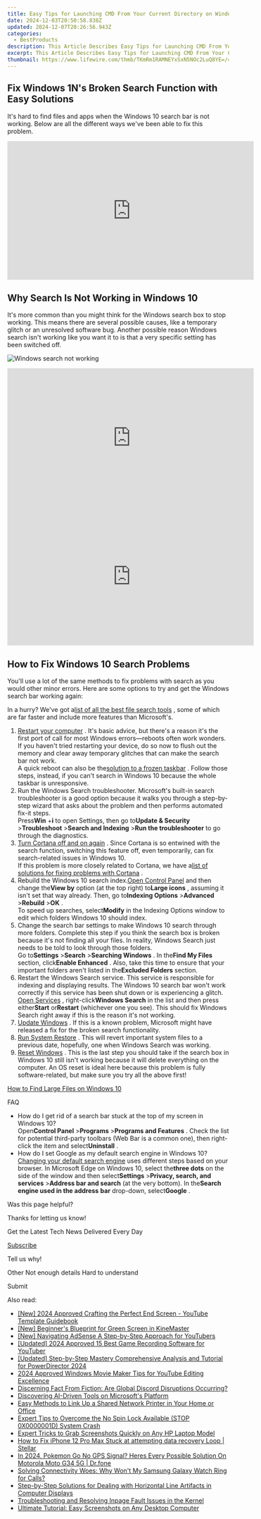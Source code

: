 ```yaml
---
title: Easy Tips for Launching CMD From Your Current Directory on Windows
date: 2024-12-03T20:50:58.838Z
updated: 2024-12-07T20:26:56.943Z
categories:
  - BestProducts
description: This Article Describes Easy Tips for Launching CMD From Your Current Directory on Windows
excerpt: This Article Describes Easy Tips for Launching CMD From Your Current Directory on Windows
thumbnail: https://www.lifewire.com/thmb/TKmRm1RAMNEYxSxN5NOc2LuQ8YE=/400x300/filters:no_upscale():max_bytes(150000):strip_icc():format(webp)/how-to-open-command-prompt-in-a-folder-5185505-7aa83db3e79744349cd38b6991d384e8.jpg
---
```


## Fix Windows 1N's Broken Search Function with Easy Solutions
 It's hard to find files and apps when the Windows 10 search bar is not working. Below are all the different ways we've been able to fix this problem.  

<!-- affiliate ads begin -->
<iframe width="560" height="315" src="https://www.youtube.com/embed/fHWdQw1gRyI?si=ve9wZnPupiooLThG" title="YouTube video player" frameborder="0" allow="accelerometer; autoplay; clipboard-write; encrypted-media; gyroscope; picture-in-picture; web-share" referrerpolicy="strict-origin-when-cross-origin" allowfullscreen></iframe>
<!-- affiliate ads end -->

## Why Search Is Not Working in Windows 10

 It's more common than you might think for the Windows search box to stop working. This means there are several possible causes, like a temporary glitch or an unresolved software bug. Another possible reason Windows search isn't working like you want it to is that a very specific setting has been switched off.

![Windows search not working](https://www.lifewire.com/thmb/eUOincgBNCFIDt1gubIW-meSdKs=/1500x0/filters:no_upscale():max_bytes(150000):strip_icc():format(webp)/windowssearchfix06-5bdc331846e0fb002d90f052.jpg)

<!-- affiliate ads begin -->
<iframe width="560" height="315" src="https://www.youtube.com/embed/mK1lEBRm_1w?si=FSaM0OKO0XBCgjtT" title="YouTube video player" frameborder="0" allow="accelerometer; autoplay; clipboard-write; encrypted-media; gyroscope; picture-in-picture; web-share" referrerpolicy="strict-origin-when-cross-origin" allowfullscreen></iframe>
<!-- affiliate ads end -->

<!-- affiliate ads begin -->
<iframe width="560" height="315" src="https://www.youtube.com/embed/fqBKCGAKHmA?si=OkoaI17nE5qNqTHj" title="YouTube video player" frameborder="0" allow="accelerometer; autoplay; clipboard-write; encrypted-media; gyroscope; picture-in-picture; web-share" referrerpolicy="strict-origin-when-cross-origin" allowfullscreen></iframe>
<!-- affiliate ads end -->

## How to Fix Windows 10 Search Problems

 You'll use a lot of the same methods to fix problems with search as you would other minor errors. Here are some options to try and get the Windows search bar working again:

 In a hurry? We've got a[list of all the best file search tools](https://www.lifewire.com/11-free-file-search-tools-1356644) , some of which are far faster and include more features than Microsoft's.

1. [Restart your computer](https://www.lifewire.com/how-to-reboot-a-computer-2624568) . It's basic advice, but there's a reason it's the first port of call for most Windows errors—reboots often work wonders. If you haven't tried restarting your device, do so now to flush out the memory and clear away temporary glitches that can make the search bar not work.  
 A quick reboot can also be the[solution to a frozen taskbar](https://www.lifewire.com/how-to-fix-windows-10-taskbar-frozen-4585023) . Follow those steps, instead, if you can't search in Windows 10 because the whole taskbar is unresponsive.
2. Run the Windows Search troubleshooter. Microsoft's built-in search troubleshooter is a good option because it walks you through a step-by-step wizard that asks about the problem and then performs automated fix-it steps.  
 Press**Win** +**i** to open Settings, then go to**Update & Security** \>**Troubleshoot** \>**Search and Indexing** \>**Run the troubleshooter** to go through the diagnostics.
3. [Turn Cortana off and on again](https://www.lifewire.com/turn-off-cortana-in-windows-10-4165920) . Since Cortana is so entwined with the search function, switching this feature off, even temporarily, can fix search-related issues in Windows 10.  
 If this problem is more closely related to Cortana, we have a[list of solutions for fixing problems with Cortana](https://www.lifewire.com/fix-cortana-4151935) .
4. Rebuild the Windows 10 search index.[Open Control Panel](https://www.lifewire.com/how-to-open-control-panel-2625782) and then change the**View by** option (at the top right) to**Large icons** , assuming it isn't set that way already. Then, go to**Indexing Options** \>**Advanced** \>**Rebuild** \>**OK** .  
 To speed up searches, select**Modify** in the Indexing Options window to edit which folders Windows 10 should index.
5. Change the search bar settings to make Windows 10 search through more folders. Complete this step if you think the search box is broken because it's not finding all your files. In reality, Windows Search just needs to be told to look through those folders.  
 Go to**Settings** \>**Search** \>**Searching Windows** . In the**Find My Files** section, click**Enable Enhanced** . Also, take this time to ensure that your important folders aren't listed in the**Excluded Folders** section.
6. Restart the Windows Search service. This service is responsible for indexing and displaying results. The Windows 10 search bar won't work correctly if this service has been shut down or is experiencing a glitch.  
[Open Services](https://www.lifewire.com/what-is-a-service-4107276) , right-click**Windows Search** in the list and then press either**Start** or**Restart** (whichever one you see). This should fix Windows Search right away if this is the reason it's not working.
7. [Update Windows](https://www.lifewire.com/how-to-check-for-install-windows-updates-2624596) . If this is a known problem, Microsoft might have released a fix for the broken search functionality.
8. [Run System Restore](https://www.lifewire.com/how-to-use-system-restore-in-windows-2626131) . This will revert important system files to a previous date, hopefully, one when Windows Search was working.
9. [Reset Windows](https://www.lifewire.com/reset-this-pc-complete-walkthrough-2624538) . This is the last step you should take if the search box in Windows 10 still isn't working because it will delete everything on the computer. An OS reset is ideal here because this problem is fully software-related, but make sure you try all the above first!

[How to Find Large Files on Windows 10](https://www.lifewire.com/find-large-files-on-windows-10-5180994)

 FAQ

* How do I get rid of a search bar stuck at the top of my screen in Windows 10?  
 Open**Control Panel** \>**Programs** \>**Programs and Features** . Check the list for potential third-party toolbars (Web Bar is a common one), then right-click the item and select**Uninstall** .
* How do I set Google as my default search engine in Windows 10?  
[Changing your default search engine](https://www.lifewire.com/make-google-default-search-engine-3482175) uses different steps based on your browser. In Microsoft Edge on Windows 10, select the**three dots** on the side of the window and then select**Settings** \>**Privacy, search, and services** \>**Address bar and search** (at the very bottom). In the**Search engine used in the address** **bar** drop-down, select**Google** .

Was this page helpful?

Thanks for letting us know!

 Get the Latest Tech News Delivered Every Day

[Subscribe](https://www.lifewire.com/#)

Tell us why!

 Other  Not enough details  Hard to understand

 Submit

<ins class="adsbygoogle"
     style="display:block"
     data-ad-format="autorelaxed"
     data-ad-client="ca-pub-7571918770474297"
     data-ad-slot="1223367746"></ins>

<ins class="adsbygoogle"
     style="display:block"
     data-ad-client="ca-pub-7571918770474297"
     data-ad-slot="8358498916"
     data-ad-format="auto"
     data-full-width-responsive="true"></ins>

<span class="atpl-alsoreadstyle">Also read:</span>
<div><ul>
<li><a href="https://youtube-zero.techidaily.com/024-approved-crafting-the-perfect-end-screen-youtube-template-guidebook/"><u>[New] 2024 Approved Crafting the Perfect End Screen - YouTube Template Guidebook</u></a></li>
<li><a href="https://fox-hovers.techidaily.com/new-beginners-blueprint-for-green-screen-in-kinemaster/"><u>[New] Beginner's Blueprint for Green Screen in KineMaster</u></a></li>
<li><a href="https://youtube-tips.techidaily.com/avigating-adsense-a-step-by-step-approach-for-youtubers/"><u>[New] Navigating AdSense A Step-by-Step Approach for YouTubers</u></a></li>
<li><a href="https://youtube-lab.techidaily.com/ed-2024-approved-15-best-game-recording-software-for-youtuber/"><u>[Updated] 2024 Approved 15 Best Game Recording Software for YouTuber</u></a></li>
<li><a href="https://extra-skills.techidaily.com/updated-step-by-step-mastery-comprehensive-analysis-and-tutorial-for-powerdirector-2024/"><u>[Updated] Step-by-Step Mastery Comprehensive Analysis and Tutorial for PowerDirector 2024</u></a></li>
<li><a href="https://facebook-video-footage.techidaily.com/2024-approved-windows-movie-maker-tips-for-youtube-editing-excellence/"><u>2024 Approved Windows Movie Maker Tips for YouTube Editing Excellence</u></a></li>
<li><a href="https://techtrends.techidaily.com/discerning-fact-from-fiction-are-global-discord-disruptions-occurring/"><u>Discerning Fact From Fiction: Are Global Discord Disruptions Occurring?</u></a></li>
<li><a href="https://win11.techidaily.com/discovering-ai-driven-tools-on-microsofts-platform/"><u>Discovering AI-Driven Tools on Microsoft's Platform</u></a></li>
<li><a href="https://techtrends.techidaily.com/easy-methods-to-link-up-a-shared-network-printer-in-your-home-or-office/"><u>Easy Methods to Link Up a Shared Network Printer in Your Home or Office</u></a></li>
<li><a href="https://techtrends.techidaily.com/expert-tips-to-overcome-the-no-spin-lock-available-stop-0x0000001d-system-crash/"><u>Expert Tips to Overcome the No Spin Lock Available (STOP 0X0000001D) System Crash</u></a></li>
<li><a href="https://techtrends.techidaily.com/expert-tricks-to-grab-screenshots-quickly-on-any-hp-laptop-model/"><u>Expert Tricks to Grab Screenshots Quickly on Any HP Laptop Model</u></a></li>
<li><a href="https://blog-min.techidaily.com/how-to-fix-iphone-12-pro-max-stuck-at-attempting-data-recovery-loop-stellar-by-stellar-data-recovery-ios-iphone-data-recovery/"><u>How to Fix iPhone 12 Pro Max Stuck at attempting data recovery Loop | Stellar</u></a></li>
<li><a href="https://android-pokemon-go.techidaily.com/in-2024-pokemon-go-no-gps-signal-heres-every-possible-solution-on-motorola-moto-g34-5g-drfone-by-drfone-virtual-android/"><u>In 2024, Pokemon Go No GPS Signal? Heres Every Possible Solution On Motorola Moto G34 5G | Dr.fone</u></a></li>
<li><a href="https://techtrends.techidaily.com/solving-connectivity-woes-why-wont-my-samsung-galaxy-watch-ring-for-calls/"><u>Solving Connectivity Woes: Why Won't My Samsung Galaxy Watch Ring for Calls?</u></a></li>
<li><a href="https://techtrends.techidaily.com/step-by-step-solutions-for-dealing-with-horizontal-line-artifacts-in-computer-displays/"><u>Step-by-Step Solutions for Dealing with Horizontal Line Artifacts in Computer Displays</u></a></li>
<li><a href="https://techtrends.techidaily.com/troubleshooting-and-resolving-inpage-fault-issues-in-the-kernel/"><u>Troubleshooting and Resolving Inpage Fault Issues in the Kernel</u></a></li>
<li><a href="https://techtrends.techidaily.com/ultimate-tutorial-easy-screenshots-on-any-desktop-computer/"><u>Ultimate Tutorial: Easy Screenshots on Any Desktop Computer</u></a></li>
</ul></div>

